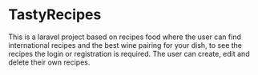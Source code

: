 # TastyRecipes

This is a laravel project based on recipes food where the user can find international recipes and the best wine pairing for your dish, to see the recipes the login or registration is required. The user can create, edit and delete their own recipes.

